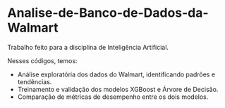 # Analise-de-Banco-de-Dados-da-Walmart
Trabalho feito para a disciplina de Inteligência Artificial.

Nesses códigos, temos: 
<ul>
<li>Análise exploratória dos dados do Walmart, identificando padrões e tendências.</li>
<li>Treinamento e validação dos modelos XGBoost e Árvore de Decisão.</li>
<li>Comparação de métricas de desempenho entre os dois modelos.</li>

